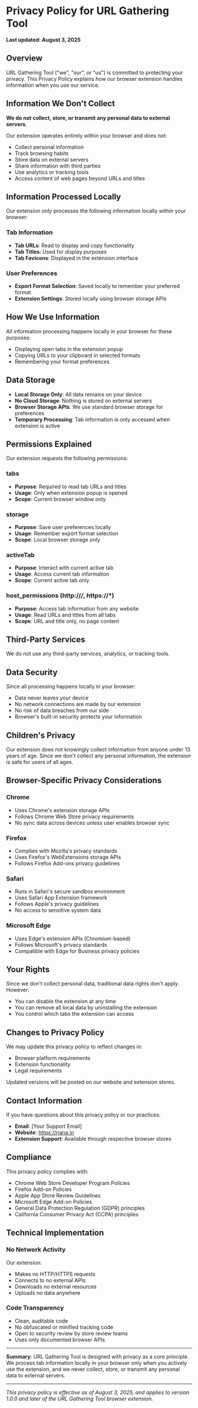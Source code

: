 # Privacy Policy for URL Gathering Tool

**Last updated: August 3, 2025**

## Overview

URL Gathering Tool ("we", "our", or "us") is committed to protecting your privacy. This Privacy Policy explains how our browser extension handles information when you use our service.

## Information We Don't Collect

**We do not collect, store, or transmit any personal data to external servers.**

Our extension operates entirely within your browser and does not:
- Collect personal information
- Track browsing habits
- Store data on external servers
- Share information with third parties
- Use analytics or tracking tools
- Access content of web pages beyond URLs and titles

## Information Processed Locally

Our extension only processes the following information locally within your browser:

### Tab Information
- **Tab URLs**: Read to display and copy functionality
- **Tab Titles**: Used for display purposes
- **Tab Favicons**: Displayed in the extension interface

### User Preferences
- **Export Format Selection**: Saved locally to remember your preferred format
- **Extension Settings**: Stored locally using browser storage APIs

## How We Use Information

All information processing happens locally in your browser for these purposes:
- Displaying open tabs in the extension popup
- Copying URLs to your clipboard in selected formats
- Remembering your format preferences

## Data Storage

- **Local Storage Only**: All data remains on your device
- **No Cloud Storage**: Nothing is stored on external servers
- **Browser Storage APIs**: We use standard browser storage for preferences
- **Temporary Processing**: Tab information is only accessed when extension is active

## Permissions Explained

Our extension requests the following permissions:

### tabs
- **Purpose**: Required to read tab URLs and titles
- **Usage**: Only when extension popup is opened
- **Scope**: Current browser window only

### storage
- **Purpose**: Save user preferences locally
- **Usage**: Remember export format selection
- **Scope**: Local browser storage only

### activeTab
- **Purpose**: Interact with current active tab
- **Usage**: Access current tab information
- **Scope**: Current active tab only

### host_permissions (http://*/*, https://*)
- **Purpose**: Access tab information from any website
- **Usage**: Read URLs and titles from all tabs
- **Scope**: URL and title only, no page content

## Third-Party Services

We do not use any third-party services, analytics, or tracking tools.

## Data Security

Since all processing happens locally in your browser:
- Data never leaves your device
- No network connections are made by our extension
- No risk of data breaches from our side
- Browser's built-in security protects your information

## Children's Privacy

Our extension does not knowingly collect information from anyone under 13 years of age. Since we don't collect any personal information, the extension is safe for users of all ages.

## Browser-Specific Privacy Considerations

### Chrome
- Uses Chrome's extension storage APIs
- Follows Chrome Web Store privacy requirements
- No sync data across devices unless user enables browser sync

### Firefox
- Complies with Mozilla's privacy standards
- Uses Firefox's WebExtensions storage APIs
- Follows Firefox Add-ons privacy guidelines

### Safari
- Runs in Safari's secure sandbox environment
- Uses Safari App Extension framework
- Follows Apple's privacy guidelines
- No access to sensitive system data

### Microsoft Edge
- Uses Edge's extension APIs (Chromium-based)
- Follows Microsoft's privacy standards
- Compatible with Edge for Business privacy policies

## Your Rights

Since we don't collect personal data, traditional data rights don't apply. However:
- You can disable the extension at any time
- You can remove all local data by uninstalling the extension
- You control which tabs the extension can access

## Changes to Privacy Policy

We may update this privacy policy to reflect changes in:
- Browser platform requirements
- Extension functionality
- Legal requirements

Updated versions will be posted on our website and extension stores.

## Contact Information

If you have questions about this privacy policy or our practices:

- **Email**: [Your Support Email]
- **Website**: https://rjana.in
- **Extension Support**: Available through respective browser stores

## Compliance

This privacy policy complies with:
- Chrome Web Store Developer Program Policies
- Firefox Add-on Policies
- Apple App Store Review Guidelines
- Microsoft Edge Add-on Policies
- General Data Protection Regulation (GDPR) principles
- California Consumer Privacy Act (CCPA) principles

## Technical Implementation

### No Network Activity
Our extension:
- Makes no HTTP/HTTPS requests
- Connects to no external APIs
- Downloads no external resources
- Uploads no data anywhere

### Code Transparency
- Clean, auditable code
- No obfuscated or minified tracking code
- Open to security review by store review teams
- Uses only documented browser APIs

---

**Summary**: URL Gathering Tool is designed with privacy as a core principle. We process tab information locally in your browser only when you actively use the extension, and we never collect, store, or transmit any personal data to external servers.

---

*This privacy policy is effective as of August 3, 2025, and applies to version 1.0.0 and later of the URL Gathering Tool browser extension.*
